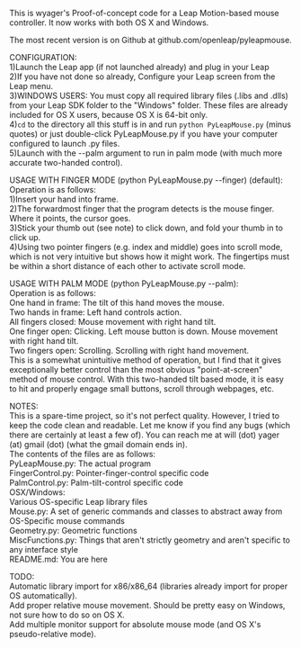This is wyager's Proof-of-concept code for a Leap Motion-based mouse controller. It now works with both OS X and Windows.  

The most recent version is on Github at github.com/openleap/pyleapmouse.  

CONFIGURATION:  
1)Launch the Leap app (if not launched already) and plug in your Leap  
2)If you have not done so already, Configure your Leap screen from the Leap menu.  
3)WINDOWS USERS: You must copy all required library files (.libs and .dlls) from your Leap SDK folder to the "Windows" folder. These files are already included for OS X users, because OS X is 64-bit only.  
4)`cd` to the directory all this stuff is in and run `python PyLeapMouse.py` (minus quotes) or just double-click PyLeapMouse.py if you have your computer configured to launch .py files.   
5)Launch with the --palm argument to run in palm mode (with much more accurate two-handed control).  

USAGE WITH FINGER MODE (python PyLeapMouse.py --finger) (default):  
Operation is as follows:  
1)Insert your hand into frame.  
2)The forwardmost finger that the program detects is the mouse finger. Where it points, the cursor goes.  
3)Stick your thumb out (see note) to click down, and fold your thumb in to click up.  
4)Using two pointer fingers (e.g. index and middle) goes into scroll mode, which is not very intuitive but shows how it might work. The fingertips must be within a short distance of each other to activate scroll mode.  

USAGE WITH PALM MODE (python PyLeapMouse.py --palm):  
Operation is as follows:  
One hand in frame: The tilt of this hand moves the mouse.  
Two hands in frame: Left hand controls action.  
    All fingers closed: Mouse movement with right hand tilt.  
    One finger open: Clicking. Left mouse button is down. Mouse movement with right hand tilt.  
    Two fingers open: Scrolling. Scrolling with right hand movement.  
This is a somewhat unintuitive method of operation, but I find that it gives exceptionally better control than the most obvious "point-at-screen" method of mouse control. With this two-handed tilt based mode, it is easy to hit and properly engage small buttons, scroll through webpages, etc.  

NOTES:  
This is a spare-time project, so it's not perfect quality. However, I tried to keep the code clean and readable. Let me know if you find any bugs (which there are certainly at least a few of). You can reach me at  will (dot) yager (at) gmail (dot) (what the gmail domain ends in).  
The contents of the files are as follows:  
PyLeapMouse.py: The actual program  
FingerControl.py: Pointer-finger-control specific code  
PalmControl.py: Palm-tilt-control specific code  
OSX/Windows:  
    Various OS-specific Leap library files  
    Mouse.py: A set of generic commands and classes to abstract away from OS-Specific mouse commands  
Geometry.py: Geometric functions  
MiscFunctions.py: Things that aren't strictly geometry and aren't specific to any interface style  
README.md: You are here

TODO:  
Automatic library import for x86/x86_64 (libraries already import for proper OS automatically).  
Add proper relative mouse movement. Should be pretty easy on Windows, not sure how to do so on OS X.  
Add multiple monitor support for absolute mouse mode (and OS X's pseudo-relative mode).  
